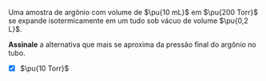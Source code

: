 Uma amostra de argônio com volume de $\pu{10 mL}$ em $\pu{200 Torr}$ se expande isotermicamente em um tudo sob vácuo de volume $\pu{0,2 L}$.

**Assinale** a alternativa que mais se aproxima da pressão final do argônio no tubo.

- [x] $\pu{10 Torr}$
